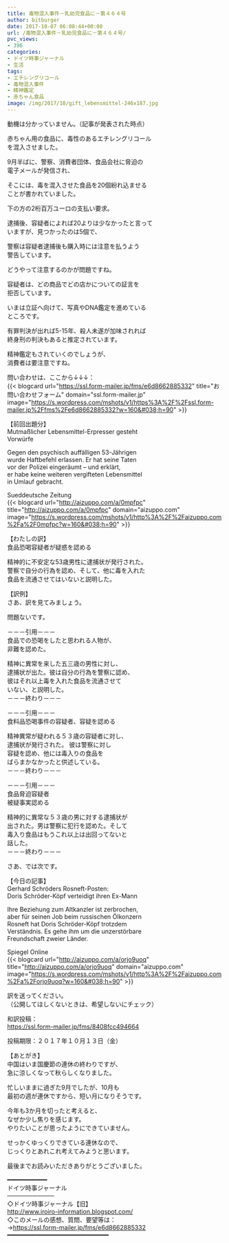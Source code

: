 ```yaml
---
title: 毒物混入事件－乳幼児食品に－第４６４号
author: bitburger
date: 2017-10-07 06:08:44+00:00
url: /毒物混入事件－乳幼児食品に－第４６４号/
pvc_views:
- 396
categories:
- ドイツ時事ジャーナル
- 生活
tags:
- エチレングリコール
- 毒物混入事件
- 精神鑑定
- 赤ちゃん食品
image: /img/2017/10/gift_lebensmittel-246x187.jpg
---
```

動機は分かっていません。（記事が発表された時点）  
  
赤ちゃん用の食品に、毒性のあるエチレングリコール  
を混入させました。  
  
9月半ばに、警察、消費者団体、食品会社に脅迫の  
電子メールが発信され、  
  
そこには、毒を混入させた食品を20個紛れ込ませる  
ことが書かれていました。  
  
下の方の2桁百万ユーロの支払い要求。 

逮捕後、容疑者によれば20よりは少なかったと言って  
いますが、見つかったのは5個で、  
  
警察は容疑者逮捕後も購入時には注意を払うよう  
警告しています。  
  
どうやって注意するのかが問題ですね。  
  
容疑者は、どの商品でどの店かについての証言を  
拒否しています。 

いまは立証へ向けて、写真やDNA鑑定を進めている  
ところです。  
  
有罪判決が出れば5-15年、殺人未遂が加味されれば  
終身刑の判決もあると推定されています。  
  
精神鑑定もされていくのでしょうが、  
消費者は要注意ですね。  
  
問い合わせは、ここから↓↓↓：  
{{< blogcard url="https://ssl.form-mailer.jp/fms/e6d8662885332" title="&#12362;&#21839;&#12356;&#21512;&#12431;&#12379;&#12501;&#12457;&#12540;&#12512;" domain="ssl.form-mailer.jp" image="https://s.wordpress.com/mshots/v1/https%3A%2F%2Fssl.form-mailer.jp%2Ffms%2Fe6d8662885332?w=160&#038;h=90" >}} 

【前回出題分】  
Mutmaßlicher Lebensmittel-Erpresser gesteht  
Vorwürfe  
  
Gegen den psychisch auffälligen 53-Jährigen  
wurde Haftbefehl erlassen. Er hat seine Taten  
vor der Polizei eingeräumt &#8211; und erklärt,  
er habe keine weiteren vergifteten Lebensmittel  
in Umlauf gebracht.  
  
Sueddeutsche Zeitung  
{{< blogcard url="http://aizuppo.com/a/0mpfpc" title="http://aizuppo.com/a/0mpfpc" domain="aizuppo.com" image="https://s.wordpress.com/mshots/v1/http%3A%2F%2Faizuppo.com%2Fa%2F0mpfpc?w=160&#038;h=90" >}} 

【わたしの訳】  
食品恐喝容疑者が疑惑を認める  
  
精神的に不安定な53歳男性に逮捕状が発行された。  
警察で自分の行為を認め、そして、他に毒を入れた  
食品を流通させてはいないと説明した。

【訳例】  
さあ、訳を見てみましょう。  
  
問題ないです。 

－－－引用－－－  
食品での恐喝をしたと思われる人物が、  
非難を認めた。  
  
精神に異常を来した五三歳の男性に対し、  
逮捕状が出た。彼は自分の行為を警察に認め、  
彼はそれ以上毒を入れた食品を流通させて  
いない、と説明した。  
－－－終わり－－－

－－－引用－－－  
食料品恐喝事件の容疑者、容疑を認める  
  
精神異常が疑われる５３歳の容疑者に対し、  
逮捕状が発行された。 彼は警察に対し  
容疑を認め、他には毒入りの食品を  
ばらまかなかったと供述している。  
－－－終わり－－－ 

－－－引用－－－  
食品脅迫容疑者  
被疑事実認める  
  
精神的に異常な５３歳の男に対する逮捕状が  
出された。男は警察に犯行を認めた。そして  
毒入り食品はもうこれ以上は出回ってないと  
話した。  
－－－終わり－－－ 

さあ、では次です。  
  
【今日の記事】  
Gerhard Schröders Rosneft-Posten:  
Doris Schröder-Köpf verteidigt ihren Ex-Mann  
  
Ihre Beziehung zum Altkanzler ist zerbrochen,  
aber für seinen Job beim russischen Ölkonzern  
Rosneft hat Doris Schröder-Köpf trotzdem  
Verständnis. Es gehe ihm um die unzerstörbare  
Freundschaft zweier Länder.  
  
Spiegel Online  
{{< blogcard url="http://aizuppo.com/a/orjo9uoq" title="http://aizuppo.com/a/orjo9uoq" domain="aizuppo.com" image="https://s.wordpress.com/mshots/v1/http%3A%2F%2Faizuppo.com%2Fa%2Forjo9uoq?w=160&#038;h=90" >}} 

訳を送ってください。  
（公開してほしくないときは、希望しないにチェック）  
  
和訳投稿：  
 <https://ssl.form-mailer.jp/fms/8408fcc494664>  
  
投稿期限：２０１７年１０月１３日（金） 

【あとがき】  
中国はいま国慶節の連休の終わりですが、  
急に涼しくなって秋らしくなりました。  
  
忙しいままに過ぎた9月でしたが、10月も  
最初の週が連休ですから、短い月になりそうです。  
  
今年も3か月を切ったと考えると、  
なぜか少し焦りを感じます。  
やりたいことが思ったようにできていません。  
  
せっかくゆっくりできている連休なので、  
じっくりとあれこれ考えてみようと思います。  
  
最後までお読みいただきありがとうございました。 

━━━━━━━━━━━  
ドイツ時事ジャーナル  
───────────  
◇ドイツ時事ジャーナル【旧】  
<http://www.iroiro-information.blogspot.com/>  
◇このメールの感想、質問、要望等は：  
-><https://ssl.form-mailer.jp/fms/e6d8662885332>  
━━━━━━━━━━━━━━━━━━━━━━━━━━━━